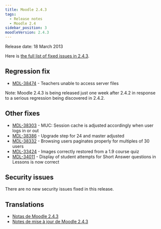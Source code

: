 ```yaml
---
title: Moodle 2.4.3
tags:
  - Release notes
  - Moodle 2.4
sidebar_position: 3
moodleVersion: 2.4.3
---
```

Release date: 18 March 2013

Here is [the full list of fixed issues in 2.4.3](https://moodle.atlassian.net/secure/IssueNavigator!executeAdvanced.jspa?jqlQuery=project+%3D+mdl+AND+resolution+%3D+fixed+AND+fixVersion+in+%28%222.4.3%22%29+ORDER+BY+priority+DESC&runQuery=true&clear=true).

## Regression fix

- [MDL-38474](https://moodle.atlassian.net/browse/MDL-38474) - Teachers unable to access server files

Note: Moodle 2.4.3 is being released just one week after 2.4.2 in response to a serious regression being discovered in 2.4.2.

## Other fixes

- [MDL-38303](https://moodle.atlassian.net/browse/MDL-38303) - MUC: Session cache is adjusted accordingly when user logs in or out
- [MDL-38386](https://moodle.atlassian.net/browse/MDL-38386) - Upgrade step for 24 and master adjusted
- [MDL-38332](https://moodle.atlassian.net/browse/MDL-38332) - Browsing users paginates properly for multiples of 30 users
- [MDL-33424](https://moodle.atlassian.net/browse/MDL-33424) - Images correctly restored from a 1.9 course quiz
- [MDL-34011](https://moodle.atlassian.net/browse/MDL-34011) - Display of student attempts for Short Answer questions in Lessons is now correct

## Security issues

There are no new security issues fixed in this release.

## Translations

- [Notas de Moodle 2.4.3](https://docs.moodle.org/es/Notas_de_Moodle_2.4.3)
- [Notes de mise à jour de Moodle 2.4.3](https://docs.moodle.org/fr/Notes_de_mise_à_jour_de_Moodle_2.4.3)
